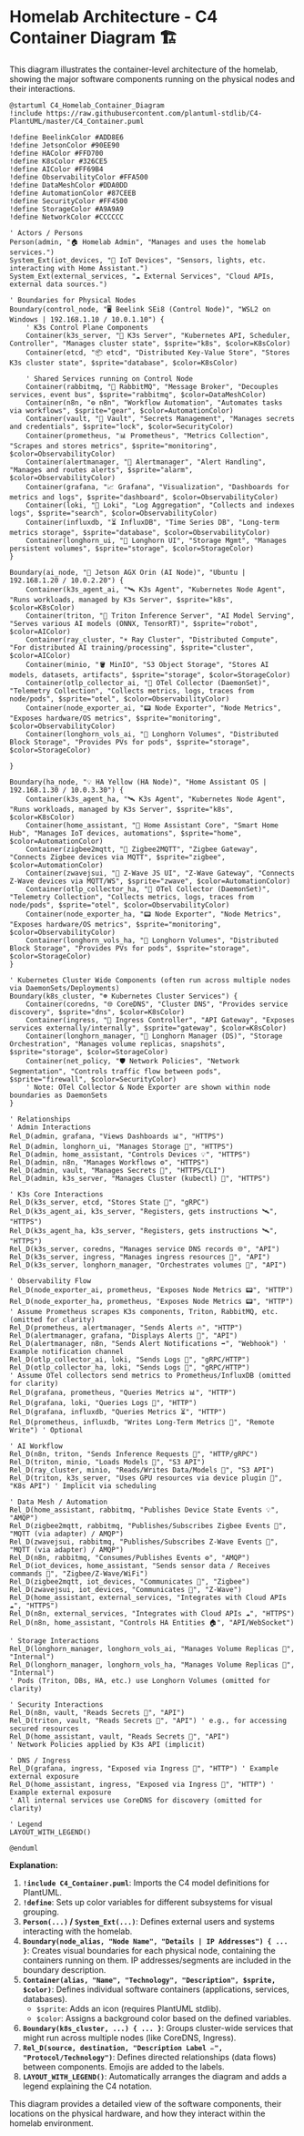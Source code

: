 # Homelab Architecture - C4 Container Diagram 🏗️

This diagram illustrates the container-level architecture of the homelab, showing the major software components running on the physical nodes and their interactions.

```plantuml
@startuml C4_Homelab_Container_Diagram
!include https://raw.githubusercontent.com/plantuml-stdlib/C4-PlantUML/master/C4_Container.puml

!define BeelinkColor #ADD8E6
!define JetsonColor #90EE90
!define HAColor #FFD700
!define K8sColor #326CE5
!define AIColor #FF69B4
!define ObservabilityColor #FFA500
!define DataMeshColor #DDA0DD
!define AutomationColor #87CEEB
!define SecurityColor #FF4500
!define StorageColor #A9A9A9
!define NetworkColor #CCCCCC

' Actors / Persons
Person(admin, "🏠 Homelab Admin", "Manages and uses the homelab services.")
System_Ext(iot_devices, "📱 IoT Devices", "Sensors, lights, etc. interacting with Home Assistant.")
System_Ext(external_services, "☁️ External Services", "Cloud APIs, external data sources.")

' Boundaries for Physical Nodes
Boundary(control_node, "🖥️ Beelink SEi8 (Control Node)", "WSL2 on Windows | 192.168.1.10 / 10.0.1.10") {
    ' K3s Control Plane Components
    Container(k3s_server, "🚀 K3s Server", "Kubernetes API, Scheduler, Controller", "Manages cluster state", $sprite="k8s", $color=K8sColor)
    Container(etcd, "📦 etcd", "Distributed Key-Value Store", "Stores K3s cluster state", $sprite="database", $color=K8sColor)

    ' Shared Services running on Control Node
    Container(rabbitmq, "🐇 RabbitMQ", "Message Broker", "Decouples services, event bus", $sprite="rabbitmq", $color=DataMeshColor)
    Container(n8n, "⚙️ n8n", "Workflow Automation", "Automates tasks via workflows", $sprite="gear", $color=AutomationColor)
    Container(vault, "🔑 Vault", "Secrets Management", "Manages secrets and credentials", $sprite="lock", $color=SecurityColor)
    Container(prometheus, "📊 Prometheus", "Metrics Collection", "Scrapes and stores metrics", $sprite="monitoring", $color=ObservabilityColor)
    Container(alertmanager, "🚨 Alertmanager", "Alert Handling", "Manages and routes alerts", $sprite="alarm", $color=ObservabilityColor)
    Container(grafana, "📈 Grafana", "Visualization", "Dashboards for metrics and logs", $sprite="dashboard", $color=ObservabilityColor)
    Container(loki, "📜 Loki", "Log Aggregation", "Collects and indexes logs", $sprite="search", $color=ObservabilityColor)
    Container(influxdb, "⏳ InfluxDB", "Time Series DB", "Long-term metrics storage", $sprite="database", $color=ObservabilityColor)
    Container(longhorn_ui, "💾 Longhorn UI", "Storage Mgmt", "Manages persistent volumes", $sprite="storage", $color=StorageColor)
}

Boundary(ai_node, "🧠 Jetson AGX Orin (AI Node)", "Ubuntu | 192.168.1.20 / 10.0.2.20") {
    Container(k3s_agent_ai, "🛰️ K3s Agent", "Kubernetes Node Agent", "Runs workloads, managed by K3s Server", $sprite="k8s", $color=K8sColor)
    Container(triton, "🔱 Triton Inference Server", "AI Model Serving", "Serves various AI models (ONNX, TensorRT)", $sprite="robot", $color=AIColor)
    Container(ray_cluster, "☀️ Ray Cluster", "Distributed Compute", "For distributed AI training/processing", $sprite="cluster", $color=AIColor)
    Container(minio, "🪣 MinIO", "S3 Object Storage", "Stores AI models, datasets, artifacts", $sprite="storage", $color=StorageColor)
    Container(otlp_collector_ai, "📡 OTel Collector (DaemonSet)", "Telemetry Collection", "Collects metrics, logs, traces from node/pods", $sprite="otel", $color=ObservabilityColor)
    Container(node_exporter_ai, "📟 Node Exporter", "Node Metrics", "Exposes hardware/OS metrics", $sprite="monitoring", $color=ObservabilityColor)
    Container(longhorn_vols_ai, "💾 Longhorn Volumes", "Distributed Block Storage", "Provides PVs for pods", $sprite="storage", $color=StorageColor)

}

Boundary(ha_node, "💡 HA Yellow (HA Node)", "Home Assistant OS | 192.168.1.30 / 10.0.3.30") {
    Container(k3s_agent_ha, "🛰️ K3s Agent", "Kubernetes Node Agent", "Runs workloads, managed by K3s Server", $sprite="k8s", $color=K8sColor)
    Container(home_assistant, "🏡 Home Assistant Core", "Smart Home Hub", "Manages IoT devices, automations", $sprite="home", $color=AutomationColor)
    Container(zigbee2mqtt, "🐝 Zigbee2MQTT", "Zigbee Gateway", "Connects Zigbee devices via MQTT", $sprite="zigbee", $color=AutomationColor)
    Container(zwavejsui, "🌊 Z-Wave JS UI", "Z-Wave Gateway", "Connects Z-Wave devices via MQTT/WS", $sprite="zwave", $color=AutomationColor)
    Container(otlp_collector_ha, "📡 OTel Collector (DaemonSet)", "Telemetry Collection", "Collects metrics, logs, traces from node/pods", $sprite="otel", $color=ObservabilityColor)
    Container(node_exporter_ha, "📟 Node Exporter", "Node Metrics", "Exposes hardware/OS metrics", $sprite="monitoring", $color=ObservabilityColor)
    Container(longhorn_vols_ha, "💾 Longhorn Volumes", "Distributed Block Storage", "Provides PVs for pods", $sprite="storage", $color=StorageColor)
}

' Kubernetes Cluster Wide Components (often run across multiple nodes via DaemonSets/Deployments)
Boundary(k8s_cluster, "☸️ Kubernetes Cluster Services") {
    Container(coredns, "🌐 CoreDNS", "Cluster DNS", "Provides service discovery", $sprite="dns", $color=K8sColor)
    Container(ingress, "🚦 Ingress Controller", "API Gateway", "Exposes services externally/internally", $sprite="gateway", $color=K8sColor)
    Container(longhorn_manager, "💾 Longhorn Manager (DS)", "Storage Orchestration", "Manages volume replicas, snapshots", $sprite="storage", $color=StorageColor)
    Container(net_policy, "🛡️ Network Policies", "Network Segmentation", "Controls traffic flow between pods", $sprite="firewall", $color=SecurityColor)
    ' Note: OTel Collector & Node Exporter are shown within node boundaries as DaemonSets
}

' Relationships
' Admin Interactions
Rel_D(admin, grafana, "Views Dashboards 📊", "HTTPS")
Rel_D(admin, longhorn_ui, "Manages Storage 💾", "HTTPS")
Rel_D(admin, home_assistant, "Controls Devices 💡", "HTTPS")
Rel_D(admin, n8n, "Manages Workflows ⚙️", "HTTPS")
Rel_D(admin, vault, "Manages Secrets 🔑", "HTTPS/CLI")
Rel_D(admin, k3s_server, "Manages Cluster (kubectl) 🚀", "HTTPS")

' K3s Core Interactions
Rel_D(k3s_server, etcd, "Stores State 💾", "gRPC")
Rel_D(k3s_agent_ai, k3s_server, "Registers, gets instructions 🛰️", "HTTPS")
Rel_D(k3s_agent_ha, k3s_server, "Registers, gets instructions 🛰️", "HTTPS")
Rel_D(k3s_server, coredns, "Manages service DNS records 🌐", "API")
Rel_D(k3s_server, ingress, "Manages ingress resources 🚦", "API")
Rel_D(k3s_server, longhorn_manager, "Orchestrates volumes 💾", "API")

' Observability Flow
Rel_D(node_exporter_ai, prometheus, "Exposes Node Metrics 📟", "HTTP")
Rel_D(node_exporter_ha, prometheus, "Exposes Node Metrics 📟", "HTTP")
' Assume Prometheus scrapes K3s components, Triton, RabbitMQ, etc. (omitted for clarity)
Rel_D(prometheus, alertmanager, "Sends Alerts 🔥", "HTTP")
Rel_D(alertmanager, grafana, "Displays Alerts 🚨", "API")
Rel_D(alertmanager, n8n, "Sends Alert Notifications ➡️", "Webhook") ' Example notification channel
Rel_D(otlp_collector_ai, loki, "Sends Logs 📜", "gRPC/HTTP")
Rel_D(otlp_collector_ha, loki, "Sends Logs 📜", "gRPC/HTTP")
' Assume OTel collectors send metrics to Prometheus/InfluxDB (omitted for clarity)
Rel_D(grafana, prometheus, "Queries Metrics 📊", "HTTP")
Rel_D(grafana, loki, "Queries Logs 📜", "HTTP")
Rel_D(grafana, influxdb, "Queries Metrics ⏳", "HTTP")
Rel_D(prometheus, influxdb, "Writes Long-Term Metrics 💾", "Remote Write") ' Optional

' AI Workflow
Rel_D(n8n, triton, "Sends Inference Requests 🤖", "HTTP/gRPC")
Rel_D(triton, minio, "Loads Models 💾", "S3 API")
Rel_D(ray_cluster, minio, "Reads/Writes Data/Models 💾", "S3 API")
Rel_D(triton, k3s_server, "Uses GPU resources via device plugin 🔌", "K8s API") ' Implicit via scheduling

' Data Mesh / Automation
Rel_D(home_assistant, rabbitmq, "Publishes Device State Events 💡", "AMQP")
Rel_D(zigbee2mqtt, rabbitmq, "Publishes/Subscribes Zigbee Events 🐝", "MQTT (via adapter) / AMQP")
Rel_D(zwavejsui, rabbitmq, "Publishes/Subscribes Z-Wave Events 🌊", "MQTT (via adapter) / AMQP")
Rel_D(n8n, rabbitmq, "Consumes/Publishes Events ⚙️", "AMQP")
Rel_D(iot_devices, home_assistant, "Sends sensor data / Receives commands 📲", "Zigbee/Z-Wave/WiFi")
Rel_D(zigbee2mqtt, iot_devices, "Communicates 🐝", "Zigbee")
Rel_D(zwavejsui, iot_devices, "Communicates 🌊", "Z-Wave")
Rel_D(home_assistant, external_services, "Integrates with Cloud APIs ☁️", "HTTPS")
Rel_D(n8n, external_services, "Integrates with Cloud APIs ☁️", "HTTPS")
Rel_D(n8n, home_assistant, "Controls HA Entities 🏠", "API/WebSocket")

' Storage Interactions
Rel_D(longhorn_manager, longhorn_vols_ai, "Manages Volume Replicas 💾", "Internal")
Rel_D(longhorn_manager, longhorn_vols_ha, "Manages Volume Replicas 💾", "Internal")
' Pods (Triton, DBs, HA, etc.) use Longhorn Volumes (omitted for clarity)

' Security Interactions
Rel_D(n8n, vault, "Reads Secrets 🔑", "API")
Rel_D(triton, vault, "Reads Secrets 🔑", "API") ' e.g., for accessing secured resources
Rel_D(home_assistant, vault, "Reads Secrets 🔑", "API")
' Network Policies applied by K3s API (implicit)

' DNS / Ingress
Rel_D(grafana, ingress, "Exposed via Ingress 🚦", "HTTP") ' Example external exposure
Rel_D(home_assistant, ingress, "Exposed via Ingress 🚦", "HTTP") ' Example external exposure
' All internal services use CoreDNS for discovery (omitted for clarity)

' Legend
LAYOUT_WITH_LEGEND()

@enduml
```

**Explanation:**

1.  **`!include C4_Container.puml`**: Imports the C4 model definitions for PlantUML.
2.  **`!define`**: Sets up color variables for different subsystems for visual grouping.
3.  **`Person(...)` / `System_Ext(...)`**: Defines external users and systems interacting with the homelab.
4.  **`Boundary(node_alias, "Node Name", "Details | IP Addresses") { ... }`**: Creates visual boundaries for each physical node, containing the containers running on them. IP addresses/segments are included in the boundary description.
5.  **`Container(alias, "Name", "Technology", "Description", $sprite, $color)`**: Defines individual software containers (applications, services, databases).
    *   `$sprite`: Adds an icon (requires PlantUML stdlib).
    *   `$color`: Assigns a background color based on the defined variables.
6.  **`Boundary(k8s_cluster, ...) { ... }`**: Groups cluster-wide services that might run across multiple nodes (like CoreDNS, Ingress).
7.  **`Rel_D(source, destination, "Description Label ✏️", "Protocol/Technology")`**: Defines directed relationships (data flows) between components. Emojis are added to the labels.
8.  **`LAYOUT_WITH_LEGEND()`**: Automatically arranges the diagram and adds a legend explaining the C4 notation.

This diagram provides a detailed view of the software components, their locations on the physical hardware, and how they interact within the homelab environment.
